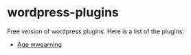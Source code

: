 # wordpress-plugins
Free version of wordpress plugins. Here is a list of the plugins:


<ul dir="auto">
<li><a href="https://github.com/walexconcepts/wordpress-cookieconsent-plugin">Age wwearning</a></li>

</ul>
